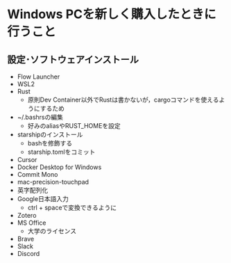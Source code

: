 # Windows PCを新しく購入したときに行うこと
## 設定･ソフトウェアインストール
- Flow Launcher
- WSL2
- Rust
    - 原則Dev Container以外でRustは書かないが，cargoコマンドを使えるようにするため
- ~/.bashrsの編集
    - 好みのaliasやRUST_HOMEを設定
- starshipのインストール
    - bashを修飾する
    - starship.tomlをコミット
- Cursor
- Docker Desktop for Windows
- Commit Mono
- mac-precision-touchpad
- 英字配列化
- Google日本語入力
    - ctrl + spaceで変換できるように
- Zotero
- MS Office
    - 大学のライセンス
- Brave
- Slack
- Discord